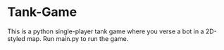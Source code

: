 # Tank-Game

This is a python single-player tank game where you verse a bot in a 2D-styled map.
Run main.py to run the game.
